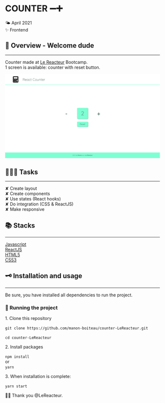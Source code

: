 # COUNTER ➖➕

🌤 April 2021  
✨ Frontend

## 🌈 Overview - Welcome dude

---

Counter made at [Le Reacteur](https://www.lereacteur.io/) Bootcamp.  
1 screen is available: counter with reset button.

![Screen 1](src/assets/img/react-counter-desktop.png)

## 👩🏻‍💻 Tasks

---

✘ Create layout  
✘ Create components  
✘ Use states (React hooks)  
✘ Do integration (CSS & ReactJS)  
✘ Make responsive

## 📚 Stacks

---

[Javascript](https://www.w3schools.com/js/default.asp)  
[ReactJS](https://fr.reactjs.org/docs/getting-started.html)  
[HTML5](https://www.w3schools.com/html/default.asp)  
[CSS3](https://www.w3schools.com/css/default.asp)

## 🗝 Installation and usage

---

Be sure, you have installed all dependencies to run the project.

### 🚙 Running the project

1️. Clone this repository

`git clone https://github.com/manon-boiteau/counter-LeReacteur.git`

`cd counter-LeReacteur`

2️. Install packages

`npm install`  
or  
`yarn`

3️. When installation is complete:

`yarn start`

🙏🏻 Thank you @LeReacteur.
